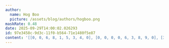 ```yaml
---
author:
  name: Hog Boo
  picture: /assets/blog/authors/hogboo.png
maskRate: 0.48
date: 2025-09-29T14:00:02.026293
id: 97e3458c-9d3c-11f0-b564-71e1480f5e87
content: '[[0, 0, 6, 8, 1, 5, 3, 4, 0], [0, 0, 0, 0, 6, 3, 8, 9, 0], [3, 0, 0, 0, 9, 0, 5, 6, 0], [6, 1, 9, 3, 0, 0, 0, 5, 0], [2, 4, 5, 9, 0, 1, 6, 3, 8], [0, 0, 7, 0, 0, 6, 2, 1, 0], [1, 0, 0, 0, 4, 0, 0, 0, 5], [5, 0, 2, 1, 0, 7, 4, 8, 6], [0, 0, 0, 0, 2, 0, 0, 0, 3]]'
---
```

